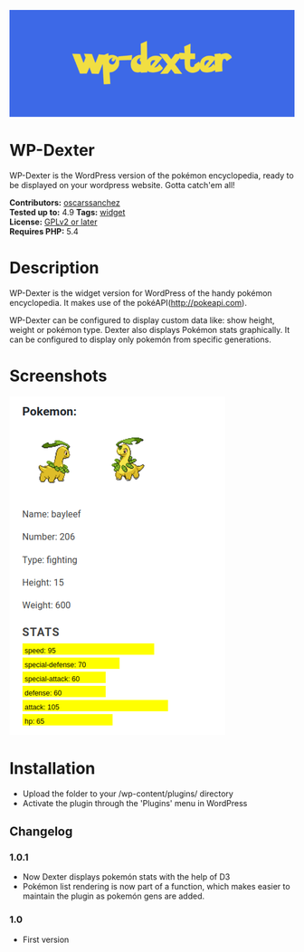 ![Select an image, add text, and choose a link.](assets/dexter_title.png)
# WP-Dexter

WP-Dexter is the WordPress version of the pokémon encyclopedia, ready to be displayed on your wordpress website. Gotta catch'em all!

**Contributors:** [oscarssanchez](https://profiles.wordpress.org/oscarssanchez)  
**Tested up to:** 4.9 
**Tags:** [widget](https://wordpress.org/plugins/tags/widget)  
**License:** [GPLv2 or later](http://www.gnu.org/licenses/gpl-2.0.html)  
**Requires PHP:** 5.4 

# Description 

WP-Dexter is the widget version for WordPress of the handy pokémon encyclopedia.
It makes use of the pokéAPI(http://pokeapi.com).

WP-Dexter can be configured to display custom data like: show height, weight or pokémon type.
Dexter also displays Pokémon stats graphically. It can be configured to display only pokemón from specific generations.

# Screenshots

![Select an image, add text, and choose a link.](assets/screenshot1.png)
  


# Installation

* Upload the folder to your /wp-content/plugins/ directory  
* Activate the plugin through the 'Plugins' menu in WordPress

## Changelog ##

### 1.0.1 ###

* Now Dexter displays pokemón stats with the help of D3
* Pokémon list rendering is now part of a function, which makes easier to maintain the plugin as pokemón gens are added.

### 1.0 ###  

* First version
